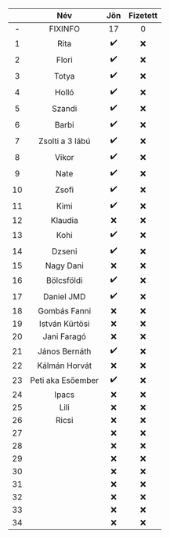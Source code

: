 || Név | Jön | Fizetett |
|:---:|  :---:       |     :---:      |      :---:    |
|-|FIXINFO|17|0|
|1| Rita   |:heavy_check_mark:|:x:|
|2| Flori  |:heavy_check_mark:|:x:|
|3| Totya  |:heavy_check_mark:|:x:|
|4| Holló  |:heavy_check_mark:|:x:|
|5| Szandi |:heavy_check_mark:|:x:|
|6| Barbi  |:heavy_check_mark:|:x:|
|7| Zsolti a 3 lábú|:heavy_check_mark:|:x:|
|8| Vikor  |:heavy_check_mark:|:x:|
|9| Nate   |:heavy_check_mark:|:x:|
|10| Zsofi  |:heavy_check_mark:|:x:|
|11| Kimi  |:heavy_check_mark:|:x:|
|12| Klaudia  |:x:|:x:|
|13| Kohi  |:heavy_check_mark:|:x:|
|14| Dzseni  |:heavy_check_mark:|:x:|
|15| Nagy Dani  |:x:|:x:|
|16| Bölcsföldi  |:heavy_check_mark:|:x:|
|17| Daniel JMD  |:heavy_check_mark:|:x:|
|18| Gombás Fanni  |:x:|:x:|
|19| István Kürtösi|:x:|:x:|
|20| Jani Faragó   |:x:|:x:|
|21| János Bernáth |:heavy_check_mark:|:x:|
|22| Kálmán Horvát |:x:|:x:|
|23|Peti aka Esőember|:heavy_check_mark:|:x:|
|24|Ipacs|:x:|:x:|
|25|Lili |:x:|:x:|
|26|Ricsi|:x:|:x:|
|27| |:x:|:x:|
|28| |:x:|:x:|
|29| |:x:|:x:|
|30| |:x:|:x:|
|31| |:x:|:x:|
|32| |:x:|:x:|
|33| |:x:|:x:|
|34| |:x:|:x:|
